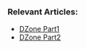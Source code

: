 ### Relevant Articles:
 - [DZone Part1](https://dzone.com/articles/openapi-3-documentation-with-spring-boot)
 - [DZone Part2](https://dzone.com/articles/doing-more-with-springdoc-openapi)
